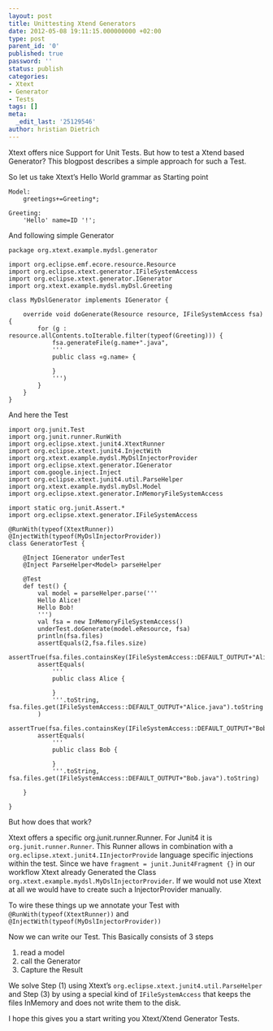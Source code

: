 ```yaml
---
layout: post
title: Unittesting Xtend Generators
date: 2012-05-08 19:11:15.000000000 +02:00
type: post
parent_id: '0'
published: true
password: ''
status: publish
categories:
- Xtext
- Generator
- Tests
tags: []
meta:
  _edit_last: '25129546'
author: hristian Dietrich
---
```

Xtext offers nice Support for Unit Tests. But how to test a Xtend based Generator? This blogpost describes a simple approach for such a Test.

So let us take Xtext’s Hello World grammar as Starting point

```
Model:
    greetings+=Greeting*;
     
Greeting:
    'Hello' name=ID '!';
```
And following simple Generator
```
package org.xtext.example.mydsl.generator
 
import org.eclipse.emf.ecore.resource.Resource
import org.eclipse.xtext.generator.IFileSystemAccess
import org.eclipse.xtext.generator.IGenerator
import org.xtext.example.mydsl.myDsl.Greeting
 
class MyDslGenerator implements IGenerator {
     
    override void doGenerate(Resource resource, IFileSystemAccess fsa) {
        for (g : resource.allContents.toIterable.filter(typeof(Greeting))) {
            fsa.generateFile(g.name+".java", 
            '''
            public class «g.name» {
                 
            }
            ''')
        }
    }
}
```
And here the Test
```
import org.junit.Test
import org.junit.runner.RunWith
import org.eclipse.xtext.junit4.XtextRunner
import org.eclipse.xtext.junit4.InjectWith
import org.xtext.example.mydsl.MyDslInjectorProvider
import org.eclipse.xtext.generator.IGenerator
import com.google.inject.Inject
import org.eclipse.xtext.junit4.util.ParseHelper
import org.xtext.example.mydsl.myDsl.Model
import org.eclipse.xtext.generator.InMemoryFileSystemAccess
 
import static org.junit.Assert.*
import org.eclipse.xtext.generator.IFileSystemAccess
 
@RunWith(typeof(XtextRunner))
@InjectWith(typeof(MyDslInjectorProvider))
class GeneratorTest {
     
    @Inject IGenerator underTest
    @Inject ParseHelper<Model> parseHelper 
     
    @Test
    def test() {
        val model = parseHelper.parse('''
        Hello Alice!
        Hello Bob!
        ''')
        val fsa = new InMemoryFileSystemAccess()
        underTest.doGenerate(model.eResource, fsa)
        println(fsa.files)
        assertEquals(2,fsa.files.size)
        assertTrue(fsa.files.containsKey(IFileSystemAccess::DEFAULT_OUTPUT+"Alice.java"))
        assertEquals(
            '''
            public class Alice {
                 
            }
            '''.toString, fsa.files.get(IFileSystemAccess::DEFAULT_OUTPUT+"Alice.java").toString
        )
        assertTrue(fsa.files.containsKey(IFileSystemAccess::DEFAULT_OUTPUT+"Bob.java"))
        assertEquals(
            '''
            public class Bob {
                 
            }
            '''.toString, fsa.files.get(IFileSystemAccess::DEFAULT_OUTPUT+"Bob.java").toString)
         
    }
     
}
```
But how does that work?

Xtext offers a specific org.junit.runner.Runner. For Junit4 it is `org.junit.runner.Runner`. This Runner allows in combination with a
`org.eclipse.xtext.junit4.IInjectorProvide` language specific injections within the test.
Since we have `fragment = junit.Junit4Fragment {}` in our workflow
Xtext already Generated the Class `org.xtext.example.mydsl.MyDslInjectorProvider`.
If we would not use Xtext at all we would have to create such a InjectorProvider manually.

To wire these things up we annotate your Test with `@RunWith(typeof(XtextRunner))` and `@InjectWith(typeof(MyDslInjectorProvider))`

Now we can write our Test. This Basically consists of 3 steps
1. read a model
1. call the Generator
1. Capture the Result

We solve Step (1) using Xtext’s `org.eclipse.xtext.junit4.util.ParseHelper` and Step (3) by using a special kind of `IFileSystemAccess` that keeps the files InMemory and does not write them to the disk.

I hope this gives you a start writing you Xtext/Xtend Generator Tests.